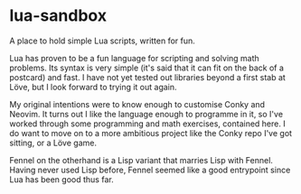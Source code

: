 # lua-sandbox
A place to hold simple Lua scripts, written for fun.

Lua has proven to be a fun language for scripting and solving math problems. Its syntax is very simple (it's said that it can fit on the back of a postcard) and fast. I have not yet tested out libraries beyond a first stab at Löve, but I look forward to trying it out again.

My original intentions were to know enough to customise Conky and Neovim. It turns out I like the language enough to programme in it, so I've worked through some programming and math exercises, contained here. I do want to move on to a more ambitious project like the Conky repo I've got sitting, or a Löve game. 

Fennel on the otherhand is a Lisp variant that marries Lisp with Fennel. Having never used Lisp before, Fennel seemed like a good entrypoint since Lua has been good thus far. 
